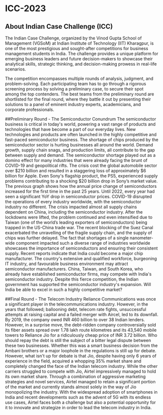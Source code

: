 # ICC-2023

## About Indian Case Challenge (ICC)
The Indian Case Challenge, organized by the Vinod Gupta School of Management (VGSoM) at Indian Institute of Technology (IIT) Kharagpur, is one of the most prestigious and sought-after competitions for business management students in India. The challenge provides a unique platform for emerging business leaders and future decision-makers to showcase their analytical skills, strategic thinking, and decision-making prowess in real-life scenarios.

The competition encompasses multiple rounds of analysis, judgment, and problem-solving. Each participating team has to go through a rigorous screening process by solving a preliminary case, to secure their spot among the top contenders. The best teams from the preliminary round are shortlisted for the final round, where they battle it out by presenting their solutions to a panel of eminent industry experts, academicians, and corporate professionals.

##Preliminary Round - The Semiconductor Conundrum 
The semiconductor business is critical in today's world, powering a vast range of products and technologies that have become a part of our everyday lives. New technologies and products are often launched in the highly competitive and fast-paced semiconductor business. The shortage of chips produced by the semiconductor sector is hurting businesses all around the world. Demand growth, supply chain snags, and production limits, all contribute to the gap between supply and demand.
The semiconductor shortage played out as a domino effect for many industries that were already facing the brunt of COVID-19 and geopolitical rifts. The crisis cost the global automobile sector over $210 billion and resulted in a staggering loss of approximately $6 billion for Apple. Even Sony's flagship product, the PS5, experienced supply problems contributing to a shocking $20 billion drop in Sony’s market value.
The previous graph shows how the annual price change of semiconductors increased for the first time in the past 25 years. Until 2022, every year had seen a significant YoY drop in semiconductor prices.
COVID-19 disrupted the operations of every industry worldwide, with the semiconductor industry no different. The crisis impacted almost all supply chains dependent on China, including the semiconductor industry. After the lockdowns were lifted, the problem continued and even intensified due to Taiwan (one of the world’s leading exporters of semiconductors) being trapped in the US-China trade war.
The recent blocking of the Suez Canal exacerbated the unravelling of the fragile supply chain, and the supply of chips was further delayed. The fact that shortages of a single nanometer-wide component impacted such a diverse range of industries worldwide showcases the importance of semiconductors and ensuring their consistent supply.
Recent reports indicate that India could become a major chip manufacturer. The country's extensive and qualified workforce, burgeoning IT industry, and favourable business environment may attract semiconductor manufacturers. China, Taiwan, and South Korea, who already have established semiconductor firms, may compete with India's semiconductor industry. Despite this fierce competition, the Indian government has supported the semiconductor industry's expansion.
Will India be able to excel in such a highly competitive market?

##Final Round - The Telecom Industry
Reliance Communications was once a significant player in the telecommunications industry. However, in the years that followed; ballooning debt, telecom rate fights, unsuccessful attempts at raising capital and a failed merger with Aircel, led to its downfall. By 2019, the company owed INR 460 billion to over 38 Indian lenders. However, in a surprise move, the debt-ridden company controversially sold its fiber assets spread over 1.78 lakh route kilometres and its 43,540 mobile towers to Reliance Jio for a ridiculously cheap price of INR 3.72 billion. Who should repay the debt is still the subject of a bitter legal dispute between these two businesses. Whether this was a smart business decision from the Ambani brothers or a major loophole in the regulations is still up for debate. However, what isn't up for debate is that Jio, despite having only 6 years of experience in the field, acquired a whopping 35% market share and completely changed the face of the Indian telecom industry.
While the other carriers struggled to compete with Jio, Airtel impressively managed to hold its own market share. Through a combination of aggressive marketing strategies and novel services, Airtel managed to retain a significant portion of the market and currently stands almost solely in the way of Jio monopolizing the industry. With the widespread adoption of smartphones in India and recent developments such as the advent of 5G with its endless use cases, Airtel faces both a challenge but also a potential opportunity for it to innovate and strategize in order to lead the telecom industry in India.
